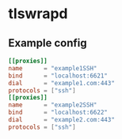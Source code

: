 # tlswrapd

## Example config
```toml
[[proxies]]
name      = "example1SSH"
bind      = "localhost:6621"
dial      = "example1.com:443"
protocols = ["ssh"]
[[proxies]]
name      = "example2SSH"
bind      = "localhost:6622"
dial      = "example2.com:443"
protocols = ["ssh"]
```
